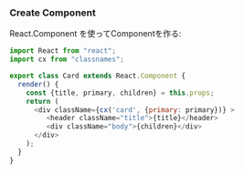 ### Create Component

React.Component を使ってComponentを作る:

```js
import React from "react";
import cx from "classnames";

export class Card extends React.Component {
  render() {
    const {title, primary, children} = this.props;
    return (
      <div className={cx('card', {primary: primary})} >
         <header className="title">{title}</header>
         <div className="body">{children}</div>
      </div>
    );
  }
}
```
